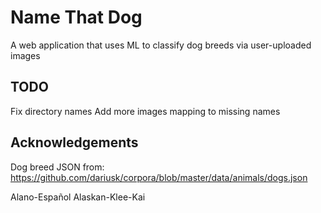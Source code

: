 # Name That Dog
A web application that uses ML to classify dog breeds via user-uploaded images

## TODO
Fix directory names
Add more images mapping to missing names


## Acknowledgements
Dog breed JSON from:
https://github.com/dariusk/corpora/blob/master/data/animals/dogs.json

Alano-Español
Alaskan-Klee-Kai
